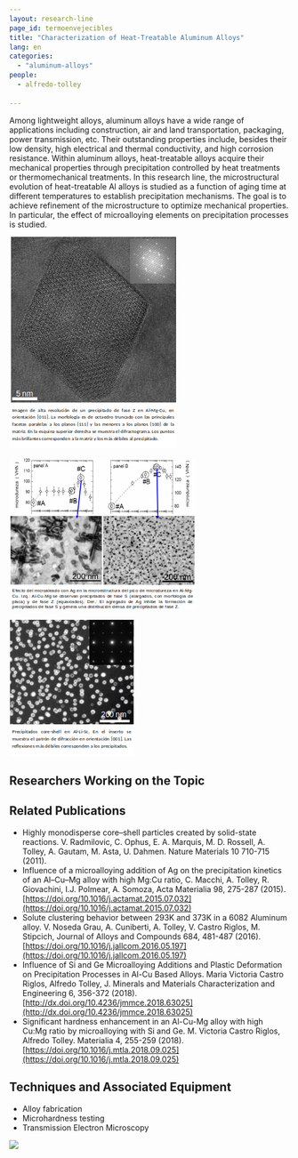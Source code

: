 ```yaml
---
layout: research-line
page_id: termoenvejecibles
title: "Characterization of Heat-Treatable Aluminum Alloys"
lang: en
categories: 
  - "aluminum-alloys"
people: 
  - alfredo-tolley
  
---
```



Among lightweight alloys, aluminum alloys have a wide range of applications including construction, air and land transportation, packaging, power transmission, etc. Their outstanding properties include, besides their low density, high electrical and thermal conductivity, and high corrosion resistance. Within aluminum alloys, heat-treatable alloys acquire their mechanical properties through precipitation controlled by heat treatments or thermomechanical treatments. In this research line, the microstructural evolution of heat-treatable Al alloys is studied as a function of aging time at different temperatures to establish precipitation mechanisms. The goal is to achieve refinement of the microstructure to optimize mechanical properties. In particular, the effect of microalloying elements on precipitation processes is studied.

![](/assets/img/research/termoenvejecibles-3.png)

![](/assets/img/research/termoenvejecibles-2.png)

![](/assets/img/research/termoenvejecibles-1.png)

## Researchers Working on the Topic



## Related Publications

- Highly monodisperse core–shell particles created by solid-state reactions. V. Radmilovic, C. Ophus, E. A. Marquis, M. D. Rossell, A. Tolley, A. Gautam, M. Asta, U. Dahmen. Nature Materials 10 710-715 (2011).
- Influence of a microalloying addition of Ag on the precipitation kinetics of an Al–Cu–Mg alloy with high Mg:Cu ratio, C. Macchi, A. Tolley, R. Giovachini, I.J. Polmear, A. Somoza, Acta Materialia 98, 275-287 (2015). [https://doi.org/10.1016/j.actamat.2015.07.032](https://doi.org/10.1016/j.actamat.2015.07.032)
- Solute clustering behavior between 293K and 373K in a 6082 Aluminum alloy. V. Noseda Grau, A. Cuniberti, A. Tolley, V. Castro Riglos, M. Stipcich, Journal of Alloys and Compounds 684, 481-487 (2016). [https://doi.org/10.1016/j.jallcom.2016.05.197](https://doi.org/10.1016/j.jallcom.2016.05.197)
- Influence of Si and Ge Microalloying Additions and Plastic Deformation on Precipitation Processes in Al-Cu Based Alloys. Maria Victoria Castro Riglos, Alfredo Tolley, J. Minerals and Materials Characterization and Engineering 6, 356-372 (2018). [http://dx.doi.org/10.4236/jmmce.2018.63025](http://dx.doi.org/10.4236/jmmce.2018.63025)
- Significant hardness enhancement in an Al-Cu-Mg alloy with high Cu:Mg ratio by microalloying with Si and Ge. M. Victoria Castro Riglos, Alfredo Tolley. Materialia 4, 255-259 (2018). [https://doi.org/10.1016/j.mtla.2018.09.025](https://doi.org/10.1016/j.mtla.2018.09.025)

## Techniques and Associated Equipment

- Alloy fabrication
- Microhardness testing
- Transmission Electron Microscopy

![](/assets/img/research/default-image.jpg)
